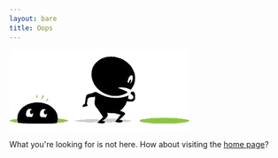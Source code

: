 ```yaml
---
layout: bare
title: Oops
---
```


![404](/images/404.png)

What you're looking for is not here.  How about visiting the [home page](/)?
